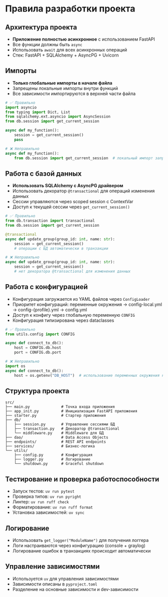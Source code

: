 # Правила разработки проекта

## Архитектура проекта
- **Приложение полностью асинхронное** с использованием FastAPI
- Все функции должны быть `async`
- Использовать `await` для всех асинхронных операций
- Стек: FastAPI + SQLAlchemy + AsyncPG + Uvicorn

## Импорты
- **Только глобальные импорты в начале файла**
- Запрещены локальные импорты внутри функций
- Все зависимости импортируются в верхней части файла

```python
# ✅ Правильно
import asyncio
from typing import Dict, List
from sqlalchemy.ext.asyncio import AsyncSession
from db.session import get_current_session

async def my_function():
    session = get_current_session()
    pass

# ❌ Неправильно
async def my_function():
    from db.session import get_current_session  # локальный импорт запрещен
```

## Работа с базой данных
- **Использовать SQLAlchemy с AsyncPG драйвером**
- Использовать декоратор `@transactional` для операций изменения данных
- Сессии управляются через scoped session с ContextVar
- Доступ к текущей сессии через `get_current_session()`

```python
# ✅ Правильно
from db.transaction import transactional
from db.session import get_current_session

@transactional
async def update_group(group_id: int, name: str):
    session = get_current_session()
    # операции с БД автоматически в транзакции

# ❌ Неправильно
async def update_group(group_id: int, name: str):
    session = get_current_session()
    # нет декоратора @transactional для изменения данных
```

## Работа с конфигурацией
- Конфигурация загружается из YAML файлов через `ConfigLoader`
- Приоритет конфигураций: переменные окружения → config-local.yml → config-{profile}.yml → config.yml
- Доступ к конфигу через глобальную переменную `CONFIG`
- Конфигурация типизирована через dataclasses

```python
# ✅ Правильно
from utils.config import CONFIG

async def connect_to_db():
    host = CONFIG.db.host
    port = CONFIG.db.port

# ❌ Неправильно
import os
async def connect_to_db():
    host = os.getenv("DB_HOST")  # использование переменных окружения напрямую
```

## Структура проекта
```
src/
├── main.py              # Точка входа приложения
├── app_init.py          # Инициализация FastAPI приложения
├── starter.py           # Стартер приложения
├── db/
│   ├── session.py       # Управление сессиями БД
│   ├── transaction.py   # Декоратор @transactional
│   └── middleware.py    # Middleware для БД
├── dao/                 # Data Access Objects
├── endpoints/           # REST API endpoints
├── services/            # Бизнес-логика
└── utils/
    ├── config.py        # Конфигурация
    ├── logger.py        # Логирование
    └── shutdown.py      # Graceful shutdown
```

## Тестирование и проверка работоспособности
- Запуск тестов: `uv run pytest`
- Проверка типов: `uv run pyright`
- Линтер: `uv run ruff check`
- Форматирование: `uv run ruff format`
- Установка зависимостей: `uv sync`

## Логирование
- Использовать `get_logger("ModuleName")` для получения логгера
- Логи настраиваются через конфигурацию (console + graylog)
- Логирование ошибок в транзакциях происходит автоматически

## Управление зависимостями
- Используется `uv` для управления зависимостями
- Зависимости описаны в `pyproject.toml`
- Разделение на основные зависимости и dev-зависимости